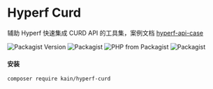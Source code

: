 # Hyperf Curd

辅助 Hyperf 快速集成 CURD API 的工具集，案例文档 [hyperf-api-case](https://hyperf.kainonly.com)

![Packagist Version](https://img.shields.io/packagist/v/kain/hyperf-curd.svg?style=flat-square)
![Packagist](https://img.shields.io/packagist/dt/kain/hyperf-curd.svg?color=blue&style=flat-square)
![PHP from Packagist](https://img.shields.io/packagist/php-v/kain/hyperf-curd.svg?color=blue&style=flat-square)
![Packagist](https://img.shields.io/packagist/l/kain/hyperf-curd.svg?color=blue&style=flat-square)

#### 安装

```shell
composer require kain/hyperf-curd
```